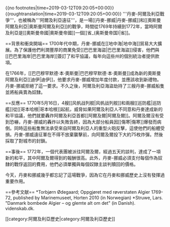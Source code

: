 {{no footnotes|time=2019-03-12T09:20:05+00:00}}
{{roughtranslation|time=2019-03-12T09:20:05+00:00}}
'''丹麥-阿爾及利亞戰爭'''，也被稱為'''阿爾及利亞遠征'''，是一場[[丹麥-挪威|丹麥-挪威]]和[[奧斯曼阿爾及利亞|奧斯曼阿爾及利亞]]的戰爭，時間從1769年持續到1772年，當時阿爾及利亞是[[奧斯曼帝國|奧斯曼帝國]]一個[[省_(奥斯曼帝国)|省]]。

==背景和衝突開端==
1700年代中期，丹麥-挪威在[[地中海|地中海]]貿易大大擴展。為了保護他們利潤豐厚的商業免受[[巴巴里海盜|巴巴里海盜]]侵害，他們與[[巴巴里海岸|巴巴里海岸]]簽訂了和平協議，每年向這些州的個別統治者提供款項。

在1766年，[[巴巴穆罕默德·本·奧斯曼|巴巴穆罕默德·本·奧斯曼]]成為新的奧斯曼阿爾及利亞[[迪伊|迪伊]]，他要求丹麥-挪威增加年度付款，並應該收到新禮物。丹麥-挪威拒絕了這一要求。不久之後，阿爾及利亞海盜劫持了三艘丹麥-挪威船隻並將船員賣為奴隸。

==反應==
1770年5月16日，4艘[[风帆战列舰|风帆战列舰]]和兩艘[[巡防艦|巡防艦]]從[[哥本哈根|哥本哈根]]起航，威脅如果阿爾及利亞人不同意和丹麥達成新的和平協議，他們就要轟炸阿爾及利亞首都[[阿爾及爾|阿爾及爾]]。阿爾及爾沒有受到恐嚇，丹麥-挪威的轟炸以失敗告終，因為大部分船員因[[傷寒|傷寒]]爆發而病倒。同時這些船隻無法承受來自阿爾及利亞人的重型火砲反擊，這使他們的船體受損。丹麥-挪威遠征軍在不得不放棄襲擊前，向阿爾及爾投下大約75枚炸彈。然後採取了對城市的封鎖。

==事後==
1772年，一個代表團被派往阿爾及爾，經過五天的談判，達成了一項新的和平，其中阿爾及爾得到的報酬很高。此外，丹麥-挪威必須支付每個作為奴隸的戰俘返回的費用，他們必須單獨與每個奴隸主談判贖回的價格。

今天，丹麥和挪威幾乎都忘記了這場戰爭，因為它在丹麥和挪威歷史上沒有發揮過重要作用。

==參考文献==
*Torbjørn Ødegaard; Oppgjøret med røverstaten Algier 1769-72, published by Marinemuseet, Horten 2010 (in Norwegian)
*Struwe, Lars. "Danmark bombede Algier – og glemte alt om det" (in Danish). videnskab.dk.

[[category:阿爾及利亞歷史|category:阿爾及利亞歷史]]